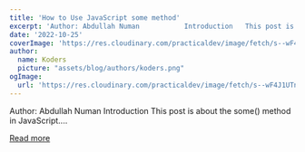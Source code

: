```yaml
---
title: 'How to Use JavaScript some method'
excerpt: 'Author: Abdullah Numan           Introduction   This post is about the some() method in JavaScript....'
date: '2022-10-25'
coverImage: 'https://res.cloudinary.com/practicaldev/image/fetch/s--wF4J1UTn--/c_imagga_scale,f_auto,fl_progressive,h_420,q_auto,w_1000/https://dev-to-uploads.s3.amazonaws.com/uploads/articles/nref60pxrocl2jhftmb8.png'
author:
  name: Koders
  picture: "assets/blog/authors/koders.png"
ogImage:
  url: 'https://res.cloudinary.com/practicaldev/image/fetch/s--wF4J1UTn--/c_imagga_scale,f_auto,fl_progressive,h_420,q_auto,w_1000/https://dev-to-uploads.s3.amazonaws.com/uploads/articles/nref60pxrocl2jhftmb8.png'
---
```


Author: Abdullah Numan           Introduction   This post is about the some() method in JavaScript....

[Read more](https://dev.to/refine/how-to-use-javascript-some-method-1jk4)
